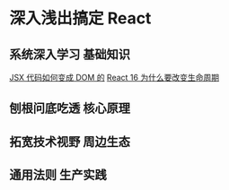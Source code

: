 
# 深入浅出搞定 React

## 系统深入学习 基础知识

[JSX 代码如何变成 DOM 的](../other/React_JSX代码如何变成DOM.md)
[React 16 为什么要改变生命周期](../other/React_16为什么要改变生命周期.md)

## 刨根问底吃透 核心原理

## 拓宽技术视野 周边生态

## 通用法则 生产实践
